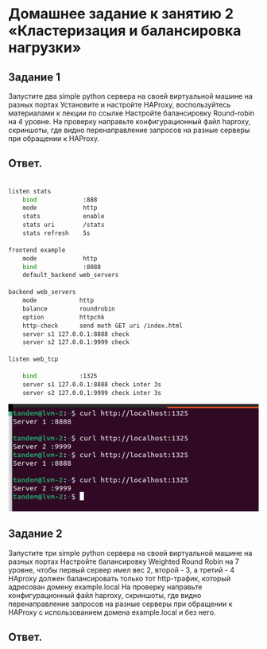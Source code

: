 # Домашнее задание к занятию 2 «Кластеризация и балансировка нагрузки»
## Задание 1
Запустите два simple python сервера на своей виртуальной машине на разных портах
Установите и настройте HAProxy, воспользуйтесь материалами к лекции по ссылке
Настройте балансировку Round-robin на 4 уровне.
На проверку направьте конфигурационный файл haproxy, скриншоты, где видно перенаправление запросов на разные серверы при обращении к HAProxy.
## Ответ.
```Bash

listen stats
    bind             :888
    mode             http
    stats            enable
    stats uri        /stats
    stats refresh    5s

frontend example
    mode             http
    bind             :8088
    default_backend web_servers

backend web_servers
    mode            http
    balance         roundrobin
    option          httpchk
    http-check      send meth GET uri /index.html
    server s1 127.0.0.1:8888 check
    server s2 127.0.0.1:9999 check

listen web_tcp

    bind            :1325
    server s1 127.0.0.1:8888 check inter 3s
    server s2 127.0.0.1:9999 check inter 3s


```
![Скрин 1](https://github.com/MalovAleksey/DZ/blob/main/Снимок%20экрана%20от%202023-10-26%2016-15-25.png)

## Задание 2
Запустите три simple python сервера на своей виртуальной машине на разных портах
Настройте балансировку Weighted Round Robin на 7 уровне, чтобы первый сервер имел вес 2, второй - 3, а третий - 4
HAproxy должен балансировать только тот http-трафик, который адресован домену example.local
На проверку направьте конфигурационный файл haproxy, скриншоты, где видно перенаправление запросов на разные серверы при обращении к HAProxy c использованием домена example.local и без него.
## Ответ.
```Bash


```
